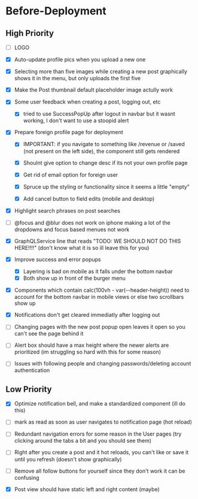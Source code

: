 # Before-Deployment

## High Priority

-   [ ] LOGO

-   [x] Auto-update profile pics when you upload a new one

-   [x] Selecting more than five images while creating a new post graphically shows it in the menu, but only uploads the first five

-   [x] Make the Post thumbnail default placeholder image actully work

-   [x] Some user feedback when creating a post, logging out, etc

    -   [x] tried to use SuccessPopUp after logout in navbar but it wasnt working, I don't want to use a stoopid alert

-   [x] Prepare foreign profile page for deployment

    -   [x] IMPORTANT: if you navigate to something like /revenue or /saved (not present on the left side), the component still gets rendered

    -   [x] Shoulnt give option to change desc if its not your own profile page

    -   [x] Get rid of email option for foreign user

    -   [x] Spruce up the styling or functionality since it seems a little "empty"
    
    -   [x] Add cancel button to field edits (mobile and desktop)

-   [x] Highlight search phrases on post searches

-   [ ] @focus and @blur does not work on iphone making a lot of the dropdowns and focus based menues not work

-   [x] GraphQLService line that reads "TODO: WE SHOULD NOT DO THIS HERE!!!!" (don't know what it is so ill leave this for you)

-   [x] Improve success and error popups

    - [x] Layering is bad on mobile as it falls under the bottom navbar
    - [x] Both show up in front of the burger menu

-   [x] Components which contain calc(100vh - var(--header-height)) need to account for the bottom navbar in mobile views or else two scrollbars show up

-   [x] Notifications don't get cleared immediatly after logging out

-   [ ] Changing pages with the new post popup open leaves it open so you can't see the page behind it

-   [ ] Alert box should have a max height where the newer alerts are prioritized (im struggling so hard with this for some reason)

-   [ ] Issues with following people and changing passwords/deleting account authentication

## Low Priority

-   [X] Optimize notification bell, and make a standardized component (ill do this)

-   [ ] mark as read as soon as user navigates to notification page (hot reload)

-   [ ] Redundant navigation errors for some reason in the User pages (try clicking around the tabs a bit and you should see them)

-   [ ] Right after you create a post and it hot reloads, you can't like or save it until you refresh (doesn't show graphically)

-   [ ] Remove all follow buttons for yourself since they don't work it can be confusing

-   [x] Post view should have static left and right content (maybe)
